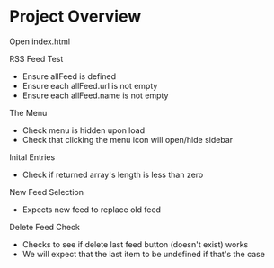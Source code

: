 # Project Overview

Open index.html

RSS Feed Test
- Ensure allFeed is defined
- Ensure each allFeed.url is not empty
- Ensure each allFeed.name is not empty 

The Menu
- Check menu is hidden upon load
- Check that clicking the menu icon will open/hide sidebar

Inital Entries
- Check if returned array's length is less than zero

New Feed Selection
- Expects new feed to replace old feed

Delete Feed Check
- Checks to see if delete last feed button (doesn't exist) works
- We will expect that the last item to be undefined if that's the case